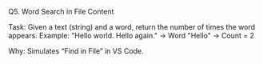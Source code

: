 Q5. Word Search in File Content

Task: Given a text (string) and a word, return the number of times the word appears.
Example: "Hello world. Hello again." → Word "Hello" → Count = 2

Why: Simulates “Find in File” in VS Code.